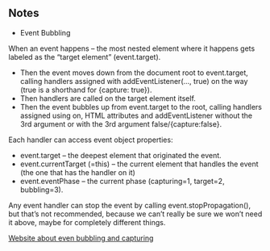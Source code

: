 ## Notes

- Event Bubbling

When an event happens – the most nested element where it happens gets labeled as the “target element” (event.target).

  - Then the event moves down from the document root to event.target, calling handlers assigned with addEventListener(..., true) on the way (true is a shorthand for {capture: true}).
  - Then handlers are called on the target element itself.
  - Then the event bubbles up from event.target to the root, calling handlers assigned using on<event>, HTML attributes and addEventListener without the 3rd argument or with the 3rd argument false/{capture:false}.

Each handler can access event object properties:

  - event.target – the deepest element that originated the event.
  - event.currentTarget (=this) – the current element that handles the event (the one that has the handler on it)
  - event.eventPhase – the current phase (capturing=1, target=2, bubbling=3).

Any event handler can stop the event by calling event.stopPropagation(), but that’s not recommended, because we can’t really be sure we won’t need it above, maybe for completely different things.

[Website about even bubbling and capturing]('https://javascript.info/bubbling-and-capturing')